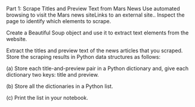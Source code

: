 Part 1: Scrape Titles and Preview Text from Mars News
Use automated browsing to visit the Mars news siteLinks to an external site.. Inspect the page to identify which elements to scrape.

Create a Beautiful Soup object and use it to extract text elements from the website.

Extract the titles and preview text of the news articles that you scraped. Store the scraping results in Python data structures as follows:

(a) Store each title-and-preview pair in a Python dictionary and, give each dictionary two keys: title and preview.

(b) Store all the dictionaries in a Python list.

(c) Print the list in your notebook.
